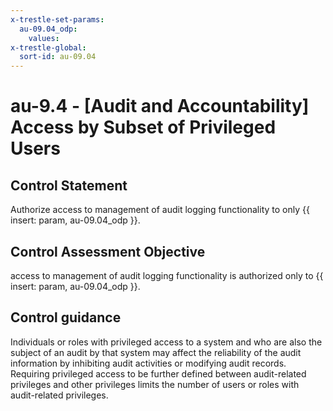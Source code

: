 ```yaml
---
x-trestle-set-params:
  au-09.04_odp:
    values:
x-trestle-global:
  sort-id: au-09.04
---
```


# au-9.4 - \[Audit and Accountability\] Access by Subset of Privileged Users

## Control Statement

Authorize access to management of audit logging functionality to only {{ insert: param, au-09.04_odp }}.

## Control Assessment Objective

access to management of audit logging functionality is authorized only to {{ insert: param, au-09.04_odp }}.

## Control guidance

Individuals or roles with privileged access to a system and who are also the subject of an audit by that system may affect the reliability of the audit information by inhibiting audit activities or modifying audit records. Requiring privileged access to be further defined between audit-related privileges and other privileges limits the number of users or roles with audit-related privileges.
